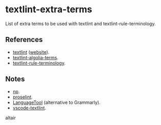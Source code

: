 # textlint-extra-terms

List of extra terms to be used with textlint and textlint-rule-terminology.

## References

- [textlint](https://github.com/textlint/textlint) ([website](https://textlint.github.io/)).
- [textlint-algolia-terms](https://github.com/algolia/textlint-algolia-terms).
- [textlint-rule-terminology](https://github.com/sapegin/textlint-rule-terminology).

## Notes

- [np](https://github.com/sindresorhus/np).
- [proselint](https://github.com/amperser/proselint).
- [LanguageTool](https://languagetool.org/) (alternative to Grammarly).
- [vscode-textlint](https://github.com/taichi/vscode-textlint).

altair
